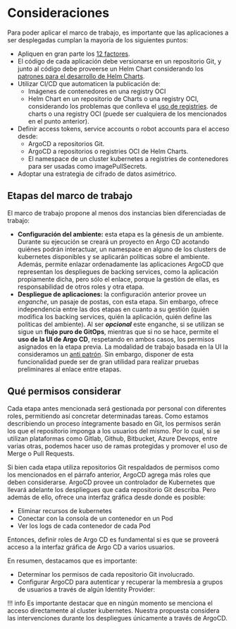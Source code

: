 # Consideraciones

Para poder aplicar el marco de trabajo, es importante que las
aplicaciones a ser desplegadas cumplan la mayoría de los siguientes puntos:

* Apliquen en gran parte los [12 factores](https://12factor.net/).
* El código de cada aplicación debe versionarse en un repositorio Git, y junto al
  código debe proveerse un Helm Chart considerando los [patrones para el
  desarrollo de Helm Charts](../../patterns/helm/).
* Utilizar CI/CD que automaticen la publicación de:
    * Imágenes de contenedores en una registry OCI
    * Helm Chart en un repositorio de Charts o una registry OCI, considerando
      los problemas que conlleva el [uso de registries](/patterns/argocd/versionado-valores/#problemas-de-argocd-usando-helm-charts-en-registries-oci).
de charts o una registry OCI (puede ser cualquiera de los mencionados en el
punto anterior).
* Definir access tokens, service accounts o robot accounts para el acceso desde:
    * ArgoCD a repositorios Git.
    * ArgoCD a repositorios o registries OCI de Helm Charts.
    * El namespace de un cluster kubernetes a registries de contenedores para
      ser usadas como imagePullSecrets.
* Adoptar una estrategia de cifrado de datos asimétrico.

## Etapas del marco de trabajo

El marco de trabajo propone al menos dos instancias bien diferenciadas de
trabajo:

* **Configuración del ambiente:** esta etapa es la génesis de un ambiente.
  Durante su ejecución se creará un proyecto en Argo CD acotando quiénes podrán
  interactuar, un namespace en alguno de los clusters de kubernetes disponibles
  y se aplicarán políticas sobre el ambiente. Además, permite enlazar
  ordenadamente las aplicaciones ArgoCD que representan los despliegues de
  backing services, como la aplicación propiamente dicha, pero sólo el enlace,
  porque la gestión de ellas, es responsabilidad de otros roles y otra etapa.
* **Despliegue de aplicaciones:** la configuración anterior provee un _enganche_,
  un pasaje de postas, con esta etapa. Sin embargo, ofrece independencia entre
  las dos etapas en cuanto a su gestión (quién modifica los backing services,
  quién la aplicación, quién define las políticas del ambiente). Al ser
  **_opcional_** este enganche, si se utilizan se sigue un **flujo puro de
  GitOps**, mientras que si no se hace, permite el **uso de la UI de Argo CD**,
  respetando en ambos casos, los permisos asignados en la etapa previa. La
  modalidad de trabajo basada en la UI la consideramos un [anti patrón](/patterns/argocd/ui).
  Sin embargo, disponer de esta funcionalidad puede ser de gran utilidad para
  realizar pruebas preliminares al enlace entre etapas.

## Qué permisos considerar

Cada etapa antes mencionada será gestionada por personal con diferentes roles,
permitiendo así concretar determinadas tareas. Como estamos describiendo
un proceso íntegramente basado en Git, los permisos serán los que el repositorio
imponga a los usuarios del mismo. Por lo cual, si se utilizan plataformas como
Gitlab,  Github, Bitbucket, Azure Devops, entre varias otras, podemos hacer uso
de ramas protegidas y promover el uso de Merge o Pull Requests.

Si bien cada etapa utiliza repositorios Git respaldados de permisos como los
mencionados en el párrafo anterior, ArgoCD agrega más roles que deben
considerarse. ArgoCD provee un controlador de Kubernetes que llevará adelante
los despliegues que cada repositorio Git describa. Pero además de ello, ofrece
una interfaz gráfica desde donde es posible:

* Eliminar recursos de kubernetes
* Conectar con la consola de un contenedor en un Pod
* Ver los logs de cada contenedor de cada Pod

Entonces, definir roles de Argo CD es fundamental si es que se proveerá acceso a
la interfaz gráfica de Argo CD a varios usuarios.

En resumen, destacamos que es importante:

* Determinar los permisos de cada repositorio Git involucrado.
* Configurar ArgoCD para autenticar y recuperar la membresía a grupos de
  usuarios a través de algún Identity Provider:

!!! info
    Es importante destacar que en ningún momento se menciona el acceso
    directamente al cluster kubernetes. Nuestra propuesta considera las
    intervenciones durante los despliegues únicamente a través de ArgoCD.
